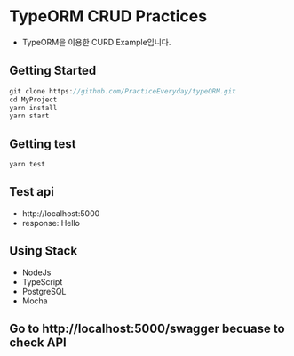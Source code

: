 # TypeORM CRUD Practices

- TypeORM을 이용한 CURD Example입니다.

## Getting Started

```js
git clone https://github.com/PracticeEveryday/typeORM.git
cd MyProject
yarn install
yarn start
```

## Getting test

```js
yarn test
```

## Test api

- http://localhost:5000
- response: Hello

## Using Stack

- NodeJs
- TypeScript
- PostgreSQL
- Mocha

## Go to http://localhost:5000/swagger becuase to check API
